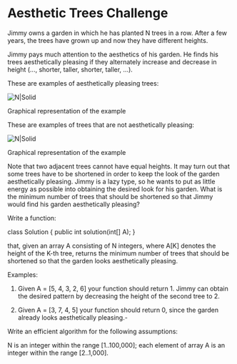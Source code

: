 # Aesthetic Trees Challenge

Jimmy owns a garden in which he has planted N trees in a row. After a few years, the trees have grown up and now they have different heights.

Jimmy pays much attention to the aesthetics of his garden. He finds his trees aesthetically pleasing if they alternately increase and decrease in height (..., shorter, taller, shorter, taller, ...).

These are examples of aesthetically pleasing trees:

![N|Solid](https://raw.githubusercontent.com/farhad-taran/AestheticTreesChallenge/blob/master/docs/1.png)

Graphical representation of the example

These are examples of trees that are not aesthetically pleasing:

![N|Solid](https://raw.githubusercontent.comfarhad-taran/AestheticTreesChallenge/blob/master/docs/2.png)

Graphical representation of the example

Note that two adjacent trees cannot have equal heights. It may turn out that some trees have to be shortened in order to keep the look of the garden aesthetically pleasing. Jimmy is a lazy type, so he wants to put as little energy as possible into obtaining the desired look for his garden. What is the minimum number of trees that should be shortened so that Jimmy would find his garden aesthetically pleasing?

Write a function:

class Solution { public int solution(int[] A); }

that, given an array A consisting of N integers, where A[K] denotes the height of the K-th tree, returns the minimum number of trees that should be shortened so that the garden looks aesthetically pleasing.

Examples:

1. Given A = [5, 4, 3, 2, 6] your function should return 1. Jimmy can obtain the desired pattern by decreasing the height of the second tree to 2.

2. Given A = [3, 7, 4, 5] your function should return 0, since the garden already looks aesthetically pleasing.-

Write an efficient algorithm for the following assumptions:

N is an integer within the range [1..100,000];
each element of array A is an integer within the range [2..1,000].
